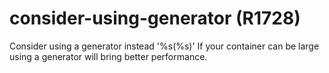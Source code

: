# consider-using-generator (R1728)

Consider using a generator instead '%s(%s)' If your container can be
large using a generator will bring better performance.
